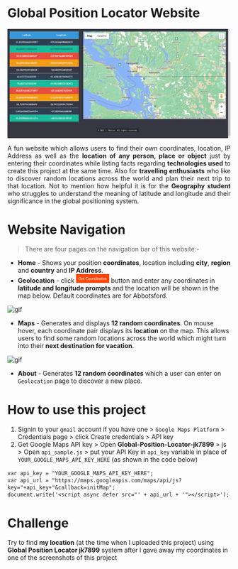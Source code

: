 # Global Position Locator Website
<img src="screenshots/interface screenshots/Maps2.PNG" align="center" />

<p align = "justify"> 
A fun website which allows users to find their own coordinates, location, IP Address as well as the <b>location of any person, place or object</b> just by entering their coordinates while listing facts regarding <b>technologies used</b> to create this project at the same time. Also for <b>travelling enthusiasts</b> who like to discover random locations across the world and plan their next trip to that location. Not to mention how helpful it is for the <b>Geography student</b> who struggles to understand the meaning of latitude and longitude and their significance in the global positioning system. 
</p>

# Website Navigation

> There are four pages on the navigation bar of this website:-

* **Home** - Shows your position **coordinates**, location including **city**, **region** and **country** and **IP Address**.
* **Geolocation** - click <img src="img/get_coordinates.PNG" height="20" width="75" /> button and enter any coordinates in **latitude and longitude prompts** and the location will be shown in the map below. Default coordinates are for Abbotsford.

<p><img alt="gif" src="https://github.com/jk7889/Global-Position-Locator-jk7899/blob/main/screenshots/Geolocation.gif" /></p>
     
* **Maps** - Generates and displays **12 random coordinates**. On mouse hover, each coordinate pair displays its **location** on the map. This allows users to find some random locations across the world which might turn into their **next destination for vacation**.

<p><img alt="gif" src="https://github.com/jk7889/Global-Position-Locator-jk7899/blob/main/screenshots/Maps.gif" /></p>

* **About** - Generates **12 random coordinates** which a user can enter on `Geolocation` page to discover a new place.

# How to use this project

1) Signin to your `gmail` account if you have one > `Google Maps Platform` > Credentials page > click Create credentials > API key
2) Get Google Maps API key > Open **Global-Position-Locator-jk7899** > js > Open `api_sample.js` > put your API Key in `api_key` variable in place of `YOUR_GOOGLE_MAPS_API_KEY_HERE` (as shown in the code below)

```
var api_key = "YOUR_GOOGLE_MAPS_API_KEY_HERE";
var api_url = "https://maps.googleapis.com/maps/api/js?key="+api_key+"&callback=initMap";
document.write('<script async defer src="' + api_url + '"></script>');
```
# Challenge

Try to find **my location** (at the time when I uploaded this project) using **Global Position Locator jk7899** system after I gave away my coordinates in one of the screenshots of this project

